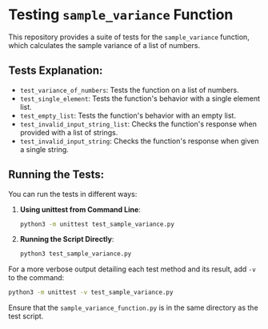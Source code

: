# Testing `sample_variance` Function

This repository provides a suite of tests for the `sample_variance` function, which calculates the sample variance of a list of numbers.

## Tests Explanation:

- `test_variance_of_numbers`: Tests the function on a list of numbers.
- `test_single_element`: Tests the function's behavior with a single element list.
- `test_empty_list`: Tests the function's behavior with an empty list.
- `test_invalid_input_string_list`: Checks the function's response when provided with a list of strings.
- `test_invalid_input_string`: Checks the function's response when given a single string.

## Running the Tests:

You can run the tests in different ways:

1. **Using unittest from Command Line**:
   ```bash
   python3 -m unittest test_sample_variance.py
   ```

2. **Running the Script Directly**:
   ```bash
   python3 test_sample_variance.py
   ```

For a more verbose output detailing each test method and its result, add `-v` to the command:
   ```bash
   python3 -m unittest -v test_sample_variance.py
   ```

Ensure that the `sample_variance_function.py` is in the same directory as the test script.